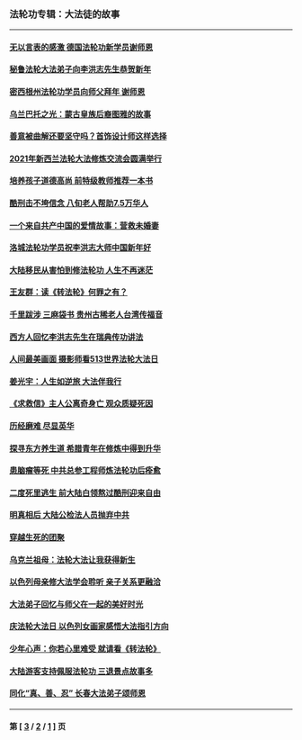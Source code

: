 ### 法轮功专辑：大法徒的故事
---
#### [无以言表的感激 德国法轮功新学员谢师恩](../../pages/nf1147481/n13543790.md?03050430) 
#### [秘鲁法轮大法弟子向李洪志先生恭贺新年](../../pages/nf1147481/n13540182.md?03050430) 
#### [密西根州法轮功学员向师父拜年 谢师恩](../../pages/nf1147481/n13538183.md?03050430) 
#### [乌兰巴托之光：蒙古皇族后裔图雅的故事](../../pages/nf1147481/n13155759.md?03050430) 
#### [善意被曲解还要坚守吗？首饰设计师这样选择](../../pages/nf1147481/n13077575.md?03050430) 
#### [2021年新西兰法轮大法修炼交流会圆满举行](../../pages/nf1147481/n13033149.md?03050430) 
#### [培养孩子道德高尚 前特级教师推荐一本书](../../pages/nf1147481/n12938640.md?03050430) 
#### [酷刑击不垮信念 八旬老人帮助7.5万华人](../../pages/nf1147481/n12880712.md?03050430) 
#### [一个来自共产中国的爱情故事：营救未婚妻](../../pages/nf1147481/n12778386.md?03050430) 
#### [洛城法轮功学员祝李洪志大师中国新年好](../../pages/nf1147481/n12724685.md?03050430) 
#### [大陆移民从害怕到修法轮功 人生不再迷茫](../../pages/nf1147481/n12414325.md?03050430) 
#### [王友群：读《转法轮》何罪之有？](../../pages/nf1147481/n12408647.md?03050430) 
#### [千里跋涉 三麻袋书 贵州古稀老人台湾传福音](../../pages/nf1147481/n12198750.md?03050430) 
#### [西方人回忆李洪志先生在瑞典传功讲法](../../pages/nf1147481/n12099607.md?03050430) 
#### [人间最美画面 摄影师看513世界法轮大法日](../../pages/nf1147481/n12094118.md?03050430) 
#### [姜光宇：人生如逆旅 大法伴我行](../../pages/nf1147481/n12088664.md?03050430) 
#### [《求救信》主人公离奇身亡 观众质疑死因](../../pages/nf1147481/n11845215.md?03050430) 
#### [历经磨难 尽显英华](../../pages/nf1147481/n11723297.md?03050430) 
#### [探寻东方养生道 希腊青年在修炼中得到升华](../../pages/nf1147481/n11494502.md?03050430) 
#### [患脑瘤等死 中共总参工程师炼法轮功后痊愈](../../pages/nf1147481/n11466682.md?03050430) 
#### [二度死里逃生 前大陆白领熬过酷刑迎来自由](../../pages/nf1147481/n11368594.md?03050430) 
#### [明真相后 大陆公检法人员抛弃中共](../../pages/nf1147481/n11358618.md?03050430) 
#### [穿越生死的团聚](../../pages/nf1147481/n11258922.md?03050430) 
#### [乌克兰祖母：法轮大法让我获得新生](../../pages/nf1147481/n11269457.md?03050430) 
#### [以色列母亲修大法学会聆听 亲子关系更融洽](../../pages/nf1147481/n11268195.md?03050430) 
#### [大法弟子回忆与师父在一起的美好时光](../../pages/nf1147481/n11267759.md?03050430) 
#### [庆法轮大法日 以色列女画家感悟大法指引方向](../../pages/nf1147481/n11267735.md?03050430) 
#### [少年心声：你若心里难受 就请看《转法轮》](../../pages/nf1147481/n11267496.md?03050430) 
#### [大陆游客支持佩服法轮功 三退景点故事多](../../pages/nf1147481/n11267378.md?03050430) 
#### [同化“真、善、忍” 长春大法弟子颂师恩](../../pages/nf1147481/n11266497.md?03050430) 

---
#### 第 [ [3](./3.md?03050430) / [2](./2.md?03050430) / [1](./1.md?03050430) ] 页
